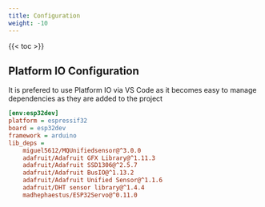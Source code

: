 ```yaml
---
title: Configuration
weight: -10
---
```


{{< toc >}}

## Platform IO Configuration

It is prefered to use Platform IO via VS Code as it becomes easy to manage dependencies as they are added to the project
```ini
[env:esp32dev]
platform = espressif32
board = esp32dev
framework = arduino
lib_deps = 
	miguel5612/MQUnifiedsensor@^3.0.0
	adafruit/Adafruit GFX Library@^1.11.3
	adafruit/Adafruit SSD1306@^2.5.7
	adafruit/Adafruit BusIO@^1.13.2
	adafruit/Adafruit Unified Sensor@^1.1.6
	adafruit/DHT sensor library@^1.4.4
	madhephaestus/ESP32Servo@^0.11.0

```
